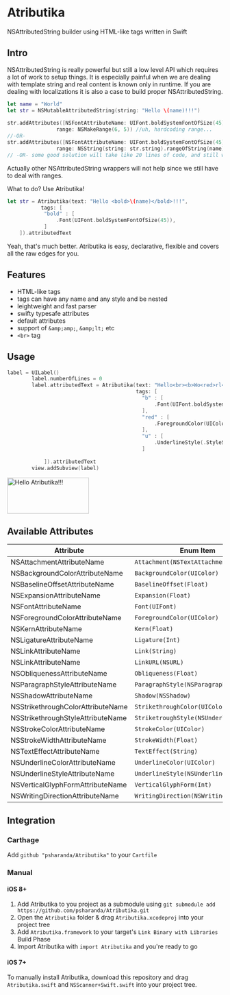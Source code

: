# Atributika
NSAttributedString builder using HTML-like tags written in Swift

## Intro

NSAttributedString is really powerful but still a low level API which requires a lot of work to setup things. It is especially painful when we are dealing with template string and real content is known only in runtime. If you are dealing with localizations it is also a case to build proper NSAttributedString. 

```swift
let name = "World"
let str = NSMutableAttributedString(string: "Hello \(name)!!!")
        
str.addAttributes([NSFontAttributeName: UIFont.boldSystemFontOfSize(45)],
                range: NSMakeRange(6, 5)) //uh, hardcoding range...
//-OR-
str.addAttributes([NSFontAttributeName: UIFont.boldSystemFontOfSize(45)],
                range: NSString(string: str.string).rangeOfString(name)) //uh, what if we have many %name%, still bad, and that ugly casting to NSString...
// -OR- some good solution will take like 20 lines of code, and still will be not so flexible
```
Actually other NSAttributedString wrappers will not help since we still have to deal with ranges.

What to do? Use Atributika!

```swift
let str = Atributika(text: "Hello <bold>\(name)</bold>!!!",
           tags: [
            "bold" : [
                .Font(UIFont.boldSystemFontOfSize(45)),
            ]
    ]).attributedText
```

Yeah, that's much better. Atributika is easy, declarative, flexible and covers all the raw edges for you.

## Features
+ HTML-like tags
+ tags can have any name and any style and be nested
+ leightweight and fast parser
+ swifty typesafe attributes
+ default attributes
+ support of `&amp;amp;`, `&amp;lt;` etc 
+ `<br>` tag

## Usage

```swift
label = UILabel()
        label.numberOfLines = 0
        label.attributedText = Atributika(text: "Hello<br><b>Wo<red>rl<u>d</u></red></b>!!!",
                                          tags: [
                                            "b" : [
                                                .Font(UIFont.boldSystemFontOfSize(45)),
                                            ],
                                            "red" : [
                                                .ForegroundColor(UIColor.redColor())
                                            ],
                                            "u" : [
                                                .UnderlineStyle(.StyleSingle)
                                            ]
                                            
            ]).attributedText
        view.addSubview(label)
```

<img src="https://raw.githubusercontent.com/psharanda/Atributika/master/README/demo.png" alt="Hello Atributika!!!" data-canonical-src="https://gyazo.com/eb5c5741b6a9a16c692170a41a49c858.png" width="191" height="84" />

## Available Attributes

| Attribute  | Enum Item |
| ------------- | ------------- |
| NSAttachmentAttributeName | `Attachment(NSTextAttachment)` |
| NSBackgroundColorAttributeName | `BackgroundColor(UIColor)` |
| NSBaselineOffsetAttributeName | `BaselineOffset(Float)` |
| NSExpansionAttributeName | `Expansion(Float)` |
| NSFontAttributeName | `Font(UIFont)` |
| NSForegroundColorAttributeName | `ForegroundColor(UIColor)` |
| NSKernAttributeName | `Kern(Float)` |
| NSLigatureAttributeName | `Ligature(Int)` |
| NSLinkAttributeName | `Link(String)` |
| NSLinkAttributeName | `LinkURL(NSURL)` |
| NSObliquenessAttributeName | `Obliqueness(Float)` |
| NSParagraphStyleAttributeName | `ParagraphStyle(NSParagraphStyle)` |
| NSShadowAttributeName | `Shadow(NSShadow)` |
| NSStrikethroughColorAttributeName | `StrikethroughColor(UIColor)` |
| NSStrikethroughStyleAttributeName  | `StriketroughStyle(NSUnderlineStyle)`  |
| NSStrokeColorAttributeName | `StrokeColor(UIColor)` |
| NSStrokeWidthAttributeName| `StrokeWidth(Float)` |
| NSTextEffectAttributeName | `TextEffect(String)` |
| NSUnderlineColorAttributeName | `UnderlineColor(UIColor)` |
| NSUnderlineStyleAttributeName  | `UnderlineStyle(NSUnderlineStyle)`  |
| NSVerticalGlyphFormAttributeName | `VerticalGlyphForm(Int)` |
| NSWritingDirectionAttributeName | `WritingDirection(NSWritingDirection)` |

## Integration

### Carthage

Add `github "psharanda/Atributika"` to your `Cartfile`

### Manual

#### iOS 8+
1. Add Atributika to you project as a submodule using `git submodule add https://github.com/psharanda/Atributika.git`
2. Open the `Atributika` folder & drag `Atributika.xcodeproj` into your project tree
3. Add `Atributika.framework` to your target's `Link Binary with Libraries` Build Phase
4. Import Atributika with `import Atributika` and you're ready to go

#### iOS 7+
To manually install Atributika, download this repository and drag `Atributika.swift` and `NSScanner+Swift.swift` into your project tree.
